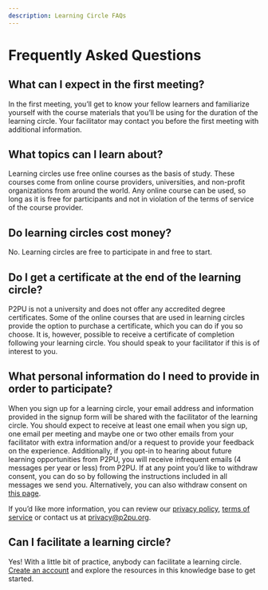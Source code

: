 ```yaml
---
description: Learning Circle FAQs
---
```


# Frequently Asked Questions

## What can I expect in the first meeting?

In the first meeting, you’ll get to know your fellow learners and familiarize yourself with the course materials that you’ll be using for the duration of the learning circle. Your facilitator may contact you before the first meeting with additional information.

## What topics can I learn about?

Learning circles use free online courses as the basis of study. These courses come from online course providers, universities, and non-profit organizations from around the world. Any online course can be used, so long as it is free for participants and not in violation of the terms of service of the course provider.

## Do learning circles cost money?

No. Learning circles are free to participate in and free to start.

## Do I get a certificate at the end of the learning circle?

P2PU is not a university and does not offer any accredited degree certificates. Some of the online courses that are used in learning circles provide the option to purchase a certificate, which you can do if you so choose. It is, however, possible to receive a certificate of completion following your learning circle. You should speak to your facilitator if this is of interest to you.

## What personal information do I need to provide in order to participate?

When you sign up for a learning circle, your email address and information provided in the signup form will be shared with the facilitator of the learning circle. You should expect to receive at least one email when you sign up, one email per meeting and maybe one or two other emails from your facilitator with extra information and/or a request to provide your feedback on the experience. Additionally, if you opt-in to hearing about future learning opportunities from P2PU, you will receive infrequent emails \(4 messages per year or less\) from P2PU. If at any point you’d like to withdraw consent, you can do so by following the instructions included in all messages we send you. Alternatively, you can also withdraw consent on [this page](https://learningcircles.p2pu.org/en/optout/).

If you’d like more information, you can review our [privacy policy](https://www.p2pu.org/privacy/), [terms of service](https://www.p2pu.org/terms/) or contact us at [privacy@p2pu.org](mailto:privacy@p2pu.org).

## Can I facilitate a learning circle?

Yes! With a little bit of practice, anybody can facilitate a learning circle. [Create an account](https://learningcircles.p2pu.org/en/accounts/register/?next=/en/login_redirect/) and explore the resources in this knowledge base to get started.



